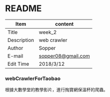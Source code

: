 # README
|Item       |content
|-----------|---
|Title      |week_2
|Description|web crawler
|Author    |Sopper
|E-mail    |sopper08@gmail.com
|Edit Time |2018/3/12

### webCrawlerForTaobao  
根據大數學堂的教學影片，進行掏寶網保溫杯的爬蟲。 